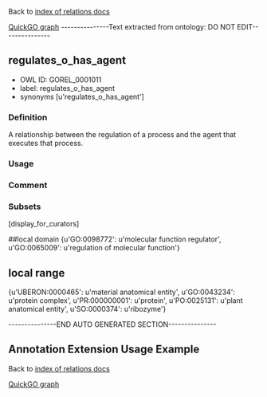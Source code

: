 Back to [index of relations docs](https://github.com/geneontology/annotation_extensions/tree/master/doc)

[QuickGO graph](www.ebi.ac.uk/QuickGO/AnnotationExtensionRelations.html)
---------------Text extracted from ontology: DO NOT EDIT---------------

## regulates_o_has_agent
* OWL ID: GOREL_0001011
* label: regulates_o_has_agent
* synonyms
[u'regulates_o_has_agent']

### Definition
A relationship between the regulation of a process and the agent that executes that process.

### Usage


### Comment


### Subsets
[display_for_curators]

##local domain
{u'GO:0098772': u'molecular function regulator', u'GO:0065009': u'regulation of molecular function'}

## local range
{u'UBERON:0000465': u'material anatomical entity', u'GO:0043234': u'protein complex', u'PR:000000001': u'protein', u'PO:0025131': u'plant anatomical entity', u'SO:0000374': u'ribozyme'}

---------------END AUTO GENERATED SECTION---------------













Annotation Extension Usage Example
----------------------------------

Back to [index of relations docs](https://github.com/geneontology/annotation_extensions/tree/master/doc)

[QuickGO graph](www.ebi.ac.uk/QuickGO/AnnotationExtensionRelations.html)